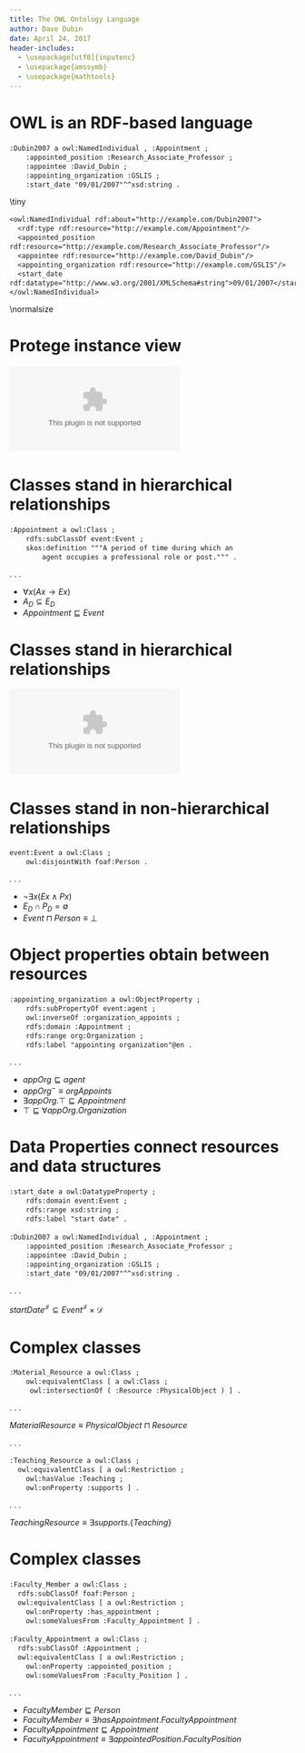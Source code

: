 ```yaml
---
title: The OWL Ontology Language
author: Dave Dubin
date: April 24, 2017
header-includes:
  - \usepackage[utf8]{inputenc}
  - \usepackage{amssymb}
  - \usepackage{mathtools}
---
```


# OWL is an RDF-based language

~~~~~~~~~~
:Dubin2007 a owl:NamedIndividual , :Appointment ;
	:appointed_position :Research_Associate_Professor ;
	:appointee :David_Dubin ;
	:appointing_organization :GSLIS ;
	:start_date "09/01/2007"^^xsd:string .
~~~~~~~~~~

\tiny

    <owl:NamedIndividual rdf:about="http://example.com/Dubin2007">
      <rdf:type rdf:resource="http://example.com/Appointment"/>
      <appointed_position rdf:resource="http://example.com/Research_Associate_Professor"/>
      <appointee rdf:resource="http://example.com/David_Dubin"/>
      <appointing_organization rdf:resource="http://example.com/GSLIS"/>
      <start_date rdf:datatype="http://www.w3.org/2001/XMLSchema#string">09/01/2007</start_date>
    </owl:NamedIndividual>

\normalsize


# Protege instance view

![Protege graph](protege.eps)

# Classes stand in hierarchical relationships

~~~~~~~~~~
:Appointment a owl:Class ;
	rdfs:subClassOf event:Event ;
	skos:definition """A period of time during which an 
        agent occupies a professional role or post.""" .
~~~~~~~~~~
. . .

- ${\forall}x (Ax \rightarrow Ex)$
- $A_D \subseteq E_D$
- $Appointment \sqsubseteq Event$

# Classes stand in hierarchical relationships

![Comparison to UML](UML7.eps)


# Classes stand in non-hierarchical relationships

~~~~~~~~~~
event:Event a owl:Class ;
	owl:disjointWith foaf:Person .
~~~~~~~~~~
. . .

- $\neg{\exists}x (Ex \wedge Px)$
- $E_D \cap P_D = \emptyset$
- $Event \sqcap Person \equiv \bot$

# Object properties obtain between resources

~~~~~~~~~~
:appointing_organization a owl:ObjectProperty ;
	rdfs:subPropertyOf event:agent ;
	owl:inverseOf :organization_appoints ;
	rdfs:domain :Appointment ;
	rdfs:range org:Organization ;
	rdfs:label "appointing organization"@en .
~~~~~~~~~~
. . .

- $appOrg \sqsubseteq agent$
- $appOrg^{-} \equiv orgAppoints$
- ${\exists}appOrg.\top \sqsubseteq Appointment$
- $\top \sqsubseteq {\forall}appOrg.Organization$

# Data Properties connect resources and data structures

~~~~~~~~~~
:start_date a owl:DatatypeProperty ;
	rdfs:domain event:Event ;
	rdfs:range xsd:string ;
	rdfs:label "start date" .

:Dubin2007 a owl:NamedIndividual , :Appointment ;
	:appointed_position :Research_Associate_Professor ;
	:appointee :David_Dubin ;
	:appointing_organization :GSLIS ;
	:start_date "09/01/2007"^^xsd:string .
~~~~~~~~~~
. . .

$startDate^{\mathcal{I}} \subseteq Event^{\mathcal{I}} \times \mathcal{D}$

# Complex classes

~~~~~~~~~~
:Material_Resource a owl:Class ;
    owl:equivalentClass [ a owl:Class ;
     owl:intersectionOf ( :Resource :PhysicalObject ) ] .
~~~~~~~~~~

. . .

$MaterialResource \equiv PhysicalObject \sqcap Resource$

. . .

~~~~~~~~~~
:Teaching_Resource a owl:Class ;
  owl:equivalentClass [ a owl:Restriction ;
    owl:hasValue :Teaching ;
    owl:onProperty :supports ] .
~~~~~~~~~~

. . .

$TeachingResource \equiv {\exists}supports.\{Teaching\}$

# Complex classes

~~~~~~~~~~
:Faculty_Member a owl:Class ;
  rdfs:subClassOf foaf:Person ;
  owl:equivalentClass [ a owl:Restriction ;
    owl:onProperty :has_appointment ;
    owl:someValuesFrom :Faculty_Appointment ] .

:Faculty_Appointment a owl:Class ;
  rdfs:subClassOf :Appointment ;
  owl:equivalentClass [ a owl:Restriction ;
    owl:onProperty :appointed_position ;
    owl:someValuesFrom :Faculty_Position ] .
~~~~~~~~~~

. . .

- $FacultyMember \sqsubseteq Person$
- $FacultyMember \equiv {\exists}hasAppointment.FacultyAppointment$
- $FacultyAppointment \sqsubseteq Appointment$
- $FacultyAppointment \equiv {\exists}appointedPosition.FacultyPosition$



